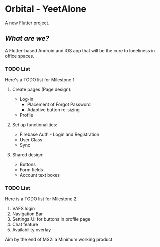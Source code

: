 # Orbital - YeetAlone

A new Flutter project.

## _What are we?_

A Flutter-based Android and iOS app that will be the cure to loneliness in office spaces.  

### TODO List
Here's a TODO list for Milestone 1.
1. Create pages (Page design):
    - Log-in
      - Placement of Forgot Password
      - Adaptive button re-sizing
    - Profile
   
2. Set up functionalities:
    - Firebase Auth - Login and Registration 
    - User Class
    - Sync
3. Shared design:
    - Buttons
    - Form fields
    - Account text boxes

### TODO List
Here is a TODO list for Milestone 2.
1. VAFS login
2. Navigation Bar
3. Settings_UI for buttons in profile page
4. Chat feature
5. Availability overlay

Aim by the end of MS2: a Minimum working product
